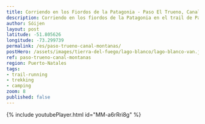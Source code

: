 ```yaml
---
title: Corriendo en los Fiordos de la Patagonia - Paso El Trueno, Canal de las Montañas
description: Corriendo en los fiordos de la Patagonia en el trail de Paso El Trueno junto a nuestros amigos de Patagonian Fjord Expeditions.
author: Sóijen
layout: post
latitude: -51.805626
longitude: -73.299739
permalink: /es/paso-trueno-canal-montanas/
postHero: /assets/images/tierra-del-fuego/lago-blanco/lago-blanco-van.jpg
ref: paso-trueno-canal-montanas
region: Puerto-Natales
tags:
- trail-running
- trekking
- camping
zoom: 8
published: false
---
```

{% include youtubePlayer.html id="MM-a6rRri8g" %}
